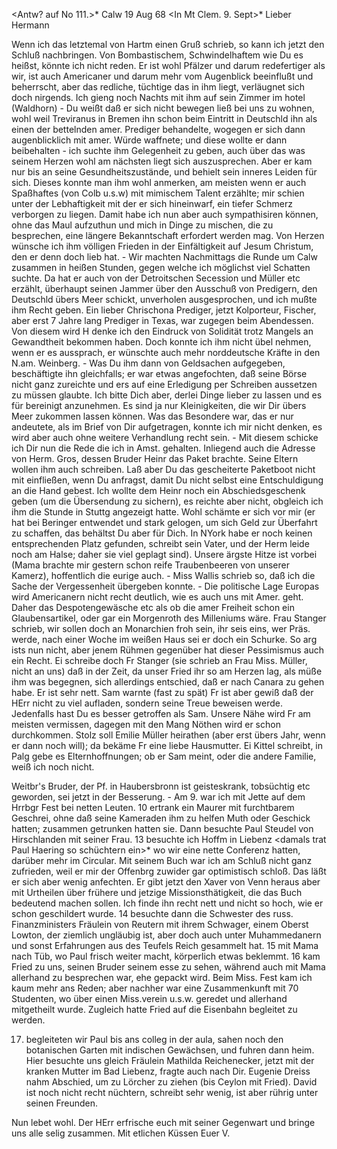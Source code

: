 <Antw? auf No 111.>* Calw 19 Aug 68
 <In Mt Clem. 9. Sept>*
Lieber Hermann

Wenn ich das letztemal von Hartm einen Gruß schrieb, so kann ich jetzt den Schluß nachbringen. Von Bombastischem, Schwindelhaftem wie Du es heißst, könnte ich nicht reden. Er ist wohl Pfälzer und darum redefertiger als wir, ist auch Americaner und darum mehr vom Augenblick beeinflußt und beherrscht, aber das redliche, tüchtige das in ihm liegt, verläugnet sich doch nirgends. Ich gieng noch Nachts mit ihm auf sein Zimmer im hotel (Waldhorn) - Du weißt daß er sich nicht bewegen ließ bei uns zu wohnen, wohl weil Treviranus in Bremen ihn schon beim Eintritt in Deutschld ihn als einen der bettelnden amer. Prediger behandelte, wogegen er sich dann augenblicklich mit amer. Würde waffnete; und diese wollte er dann beibehalten - ich suchte ihm Gelegenheit zu geben, auch über das was seinem Herzen wohl am nächsten liegt sich auszusprechen. Aber er kam nur bis an seine Gesundheitszustände, und behielt sein inneres Leiden für sich. Dieses konnte man ihm wohl anmerken, am meisten wenn er auch Spaßhaftes (von Colb u.s.w) mit mimischem Talent erzählte; mir schien unter der Lebhaftigkeit mit der er sich hineinwarf, ein tiefer Schmerz verborgen zu liegen. Damit habe ich nun aber auch sympathisiren können, ohne das Maul aufzuthun und mich in Dinge zu mischen, die zu besprechen, eine längere Bekanntschaft erfordert werden mag. Von Herzen wünsche ich ihm völligen Frieden in der Einfältigkeit auf Jesum Christum, den er denn doch lieb hat. - Wir machten Nachmittags die Runde um Calw zusammen in heißen Stunden, gegen welche ich möglichst viel Schatten suchte. Da hat er auch von der Detroitschen Secession und Müller etc erzählt, überhaupt seinen Jammer über den Ausschuß von Predigern, den Deutschld übers Meer schickt, unverholen ausgesprochen, und ich mußte ihm Recht geben. Ein lieber Chrischona Prediger, jetzt Kolporteur, Fischer, aber erst 7 Jahre lang Prediger in Texas, war zugegen beim Abendessen. Von diesem wird H denke ich den Eindruck von Solidität trotz Mangels an Gewandtheit bekommen haben. Doch konnte ich ihm nicht übel nehmen, wenn er es aussprach, er wünschte auch mehr norddeutsche Kräfte in den N.am. Weinberg. - Was Du ihm dann von Geldsachen aufgegeben, beschäftigte ihn gleichfalls; er war etwas angefochten, daß seine Börse nicht ganz zureichte und ers auf eine Erledigung per Schreiben aussetzen zu müssen glaubte. Ich bitte Dich aber, derlei Dinge lieber zu lassen und es für bereinigt anzunehmen. Es sind ja nur Kleinigkeiten, die wir Dir übers Meer zukommen lassen können. Was das Besondere war, das er nur andeutete, als im Brief von Dir aufgetragen, konnte ich mir nicht denken, es wird aber auch ohne weitere Verhandlung recht sein. - Mit diesem schicke ich Dir nun die Rede die ich in Amst. gehalten. Inliegend auch die Adresse von Herm. Gros, dessen Bruder Heinr das Paket brachte. Seine Eltern wollen ihm auch schreiben. Laß aber Du das gescheiterte Paketboot nicht mit einfließen, wenn Du anfragst, damit Du nicht selbst eine Entschuldigung an die Hand gebest. Ich wollte dem Heinr noch ein Abschiedsgeschenk geben (um die Übersendung zu sichern), es reichte aber nicht, obgleich ich ihm die Stunde in Stuttg angezeigt hatte. Wohl schämte er sich vor mir (er hat bei Beringer entwendet und stark gelogen, um sich Geld zur Überfahrt zu schaffen, das behältst Du aber für Dich. In NYork habe er noch keinen entsprechenden Platz gefunden, schreibt sein Vater, und der Herm leide noch am Halse; daher sie viel geplagt sind). 
Unsere ärgste Hitze ist vorbei (Mama brachte mir gestern schon reife Traubenbeeren von unserer Kamerz), hoffentlich die eurige auch. - Miss Wallis schrieb so, daß ich die Sache der Vergessenheit übergeben konnte. - Die politische Lage Europas wird Americanern nicht recht deutlich, wie es auch uns mit Amer. geht. Daher das Despotengewäsche etc als ob die amer Freiheit schon ein Glaubensartikel, oder gar ein Morgenroth des Milleniums wäre. Frau Stanger schrieb, wir sollen doch an Monarchien froh sein, ihr seis eins, wer Präs. werde, nach einer Woche im weißen Haus sei er doch ein Schurke. So arg ists nun nicht, aber jenem Rühmen gegenüber hat dieser Pessimismus auch ein Recht. Ei schreibe doch Fr Stanger (sie schrieb an Frau Miss. Müller, nicht an uns) daß in der Zeit, da unser Fried ihr so am Herzen lag, als müße ihm was begegnen, sich allerdings entschied, daß er nach Canara zu gehen habe. Er ist sehr nett. Sam warnte (fast zu spät) Fr ist aber gewiß daß der HErr nicht zu viel aufladen, sondern seine Treue beweisen werde. Jedenfalls hast Du es besser getroffen als Sam. Unsere Nähe wird Fr am meisten vermissen, dagegen mit den Mang Nöthen wird er schon durchkommen. Stolz soll Emilie Müller heirathen (aber erst übers Jahr, wenn er dann noch will); da bekäme Fr eine liebe Hausmutter. Ei Kittel schreibt, in Palg gebe es Elternhoffnungen; ob er Sam meint, oder die andere Familie, weiß ich noch nicht.

Weitbr's Bruder, der Pf. in Haubersbronn ist geisteskrank, tobsüchtig etc geworden, sei jetzt in der Besserung. - Am 9. war ich mit Jette auf dem Hrrbgr Fest bei netten Leuten. 10 ertrank ein Maurer mit furchtbarem Geschrei, ohne daß seine Kameraden ihm zu helfen Muth oder Geschick hatten; zusammen getrunken hatten sie. Dann besuchte Paul Steudel von Hirschlanden mit seiner Frau. 13 besuchte ich Hoffm in Liebenz <damals trat Paul Haering so schüchtern ein>* wo wir eine nette Conferenz hatten, darüber mehr im Circular. Mit seinem Buch war ich am Schluß nicht ganz zufrieden, weil er mir der Offenbrg zuwider gar optimistisch schloß. Das läßt er sich aber wenig anfechten. Er gibt jetzt den Xaver von Venn heraus aber mit Urtheilen über frühere und jetzige Missionsthätigkeit, die das Buch bedeutend machen sollen. Ich finde ihn recht nett und nicht so hoch, wie er schon geschildert wurde. 14 besuchte dann die Schwester des russ. Finanzministers Fräulein von Reutern mit ihrem Schwager, einem Oberst Lowton, der ziemlich ungläubig ist, aber doch auch unter Muhammedanern und sonst Erfahrungen aus des Teufels Reich gesammelt hat. 15 mit Mama nach Tüb, wo Paul frisch weiter macht, körperlich etwas beklemmt. 16 kam Fried zu uns, seinen Bruder seinem esse zu sehen, während auch mit Mama allerhand zu besprechen war, ehe gepackt wird. Beim Miss. Fest kam ich kaum mehr ans Reden; aber nachher war eine Zusammenkunft mit 70 Studenten, wo über einen Miss.verein u.s.w. geredet und allerhand mitgetheilt wurde. Zugleich hatte Fried auf die Eisenbahn begleitet zu werden.

17. begleiteten wir Paul bis ans colleg in der aula, sahen noch den botanischen Garten mit indischen Gewächsen, und fuhren dann heim. Hier besuchte uns gleich Fräulein Mathilda Reichenecker, jetzt mit der kranken Mutter im Bad Liebenz, fragte auch nach Dir. Eugenie Dreiss nahm Abschied, um zu Lörcher zu ziehen (bis Ceylon mit Fried). David ist noch nicht recht nüchtern, schreibt sehr wenig, ist aber rührig unter seinen Freunden.

Nun lebet wohl. Der HErr erfrische euch mit seiner Gegenwart und bringe uns alle selig zusammen. Mit etlichen Küssen
 Euer V.
